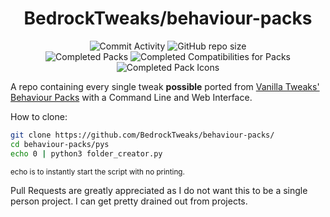 <div align="center">

# BedrockTweaks/behaviour-packs

![Commit Activity](https://img.shields.io/github/commit-activity/w/BedrockTweaks/behaviour-packs?style=for-the-badge&label=Commits&color=purple)
![GitHub repo size](https://img.shields.io/github/repo-size/BedrockTweaks/behaviour-packs?style=for-the-badge&label=Size&color=pink)
<br>
![Completed Packs](https://img.shields.io/badge/Packs-9%2F9-blue?style=for-the-badge&color=blue)
![Completed Compatibilities for Packs](https://img.shields.io/badge/Compatibilities-0%2F0-cyan?style=for-the-badge&color=cyan)
![Completed Pack Icons](https://img.shields.io/badge/Pack%20Icons-9%2F9-green?style=for-the-badge&color=green)

</div>
<div align="left">

A repo containing every single tweak **possible** ported from <a href="https://vanillatweaks.net/picker/behaviour-packs">Vanilla Tweaks' Behaviour Packs</a> with a Command Line and Web Interface.

How to clone:

```bash
git clone https://github.com/BedrockTweaks/behaviour-packs/
cd behaviour-packs/pys
echo 0 | python3 folder_creator.py
```
<sub>echo is to instantly start the script with no printing.</sub>

Pull Requests are greatly appreciated as I do not want this to be a single person project. I can get pretty drained out from projects.
</div>